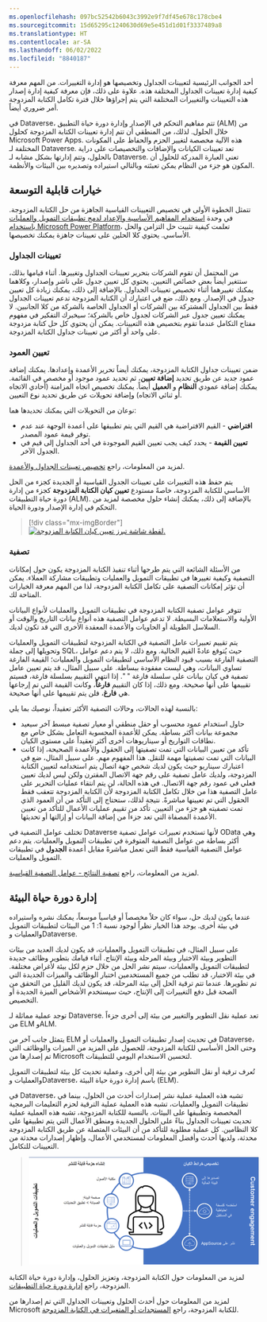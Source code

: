 ```yaml
---
ms.openlocfilehash: 097bc52542b6043c3992e9f7df45e678c178cbe4
ms.sourcegitcommit: 15d65295c1240630d69e5e451d1d01f3337489a8
ms.translationtype: HT
ms.contentlocale: ar-SA
ms.lasthandoff: 06/02/2022
ms.locfileid: "8840187"
---
```

أحد الجوانب الرئيسية لتعيينات الجداول وتخصيصها هو إدارة التغييرات. من المهم معرفة كيفية إدارة تعيينات الجداول المختلفة هذه. علاوة على ذلك، فإن معرفة كيفية إدارة إصدار هذه التعيينات والتغييرات المختلفة التي يتم إجراؤها خلال فترة تكامل الكتابة المزدوجة أمر ضروري أيضاً. 

في Dataverse، تتم مفاهيم التحكم في الإصدار وإدارة دورة حياة التطبيق (ALM) من خلال الحلول. لذلك، من المنطقي أن تتم إدارة تعيينات الكتابة المزدوجة كحلول Microsoft Power Apps. هذه الآلية مخصصة لتغيير الحزم والحفاظ على المكونات المختلفة لـ Dataverse. تعد تعيينات الكيانات والإضافات والتخصيصات على دراية بالحلول، وتتم إدارتها بشكل مشابه لـ Dataverse. تعني العبارة المدركة للحلول أن المكون هو جزء من النظام يمكن تعبئته وبالتالي استيراده وتصديره بين البيئات والأنظمة. 

## <a name="extensibility-options"></a>خيارات قابلية التوسعة
تتمثل الخطوة الأولى في تخصيص التعيينات القياسية الجاهزة من حل الكتابة المزدوجة. في وحدة [استخدام المفاهيم الأساسية والإعداد لدمج تطبيقات التمويل والعمليات باستخدام Microsoft Power Platform](/learn/modules/key-concepts-integrate-finance-operations-power-platform/?azure-portal=true)، تعلمت كيفية تثبيت حل التزامن والحل الأساسي. يحتوي كلا الحلين على تعيينات جاهزة يمكنك تخصيصها. 

### <a name="table-maps"></a>تعيينات الجداول
من المحتمل أن تقوم الشركات بتحرير تعيينات الجداول وتغييرها. أثناء قيامها بذلك، ستتغير أيضاً بعض خصائص التعيين. يحتوي كل تعيين جدول على ناشر وإصدار، وكلاهما يمكنك تغييرهما أثناء تخصيص تعيينات الجداول. بالإضافة إلى ذلك، يمكنك زيادة كل تعيين جدول في الإصدار. ومع ذلك، ضع في اعتبارك أن الكتابة المزدوجة تدعم تعيينات الجداول فقط بين الجداول المشتركة بين الشركات أو الجداول الخاصة بالشركة من كلا الجانبين. لا يمكنك تعيين جدول عبر الشركات لجدول خاص بالشركة؛ سيخبرك التفكير في مفهوم مفتاح التكامل عندما تقوم بتخصيص هذه التعيينات. يمكن أن يحتوي كل حل كتابة مزدوجة على واحد أو أكثر من تعيينات جداول الكتابة المزدوجة. 

### <a name="column-mapping"></a>تعيين العمود
ضمن تعيينات جداول الكتابة المزدوجة، يمكنك أيضاً تحرير الأعمدة وإعدادها. يمكنك إضافة عمود جديد عن طريق تحديد **إضافة تعيين**، ثم تحديد عمود موجود أو مخصص في القائمة. يمكنك إضافة عمودي **النظام** و **العميل** أيضاً. يمكنك تخصيص اتجاه المزامنة (أحادي الاتجاه أو ثنائي الاتجاه) وإضافة تحويلات عن طريق تحديد نوع التعيين. 

  
نوعان من التحويلات التي يمكنك تحديدها هما: 
- **افتراضي** - القيم الافتراضية هي القيم التي يتم تطبيقها على أعمدة الوجهة عند عدم توفر قيمة عمود المصدر.
- **تعيين القيمة** - يحدد كيف يجب تعيين القيم الموجودة في أحد الجداول إلى قيم في الجدول الآخر. 

لمزيد من المعلومات، راجع [‏‫تخصيص تعيينات الجداول والأعمدة‬](/dynamics365/fin-ops-core/dev-itpro/data-entities/dual-write/customizing-mappings/?azure-portal=true).

يتم حفظ هذه التغييرات على تعيينات الجدول القياسية أو الجديدة كجزء من الحل الأساسي للكتابة المزدوجة، خاصةً مستودع **تعيين كيان الكتابة المزدوجة** كجزء من إدارة دورة حياة التطبيقات (ALM). بالإضافة إلى ذلك، يمكنك إنشاء حلول مخصصة لمزيد من التحكم في إدارة الإصدار ودورة الحياة. 

> [!div class="mx-imgBorder"]
> [![لقطة شاشة تبرز تعيين كيان الكتابة المزدوجة.](../media/entity-map.png)](../media/entity-map.png#lightbox)


### <a name="filtering"></a>تصفية
من الأسئلة الشائعة التي يتم طرحها أثناء تنفيذ الكتابة المزدوجة يكون حول إمكانات التصفية وكيفية تغييرها في تطبيقات التمويل والعمليات وتطبيقات مشاركة العملاء. يمكن أن تؤثر إمكانات التصفية على تكامل الكتابة المزدوجة، لذا من المهم معرفة الخيارات المتاحة لك.

تتوفر عوامل تصفية الكتابة المزدوجة في تطبيقات التمويل والعمليات لأنواع البيانات الأولية والاستعلامات البسيطة. لا تدعم عوامل التصفية هذه أنواع بيانات التاريخ والوقت أو السلاسل الطويلة أو الحاويات والأعمدة المعقدة الأخرى التي قد تكون لديك. 

يتم تقييم تعبيرات عامل التصفية في الكتابة المزدوجة لتطبيقات التمويل والعمليات وتحويلها إلى جملة SQL، حيث يُتوقع عادةً القيم الخالية. ومع ذلك، لا يتم دعم عوامل التصفية الفارغة بسبب قيود النظام الأساسي لتطبيقات التمويل والعمليات؛ القيمة الفارغة تساوي البيانات، وهي ليست مفقودة ببساطة. على سبيل المثال، قد يتم تعيين عامل تصفية في كيان بيانات على سلسلة فارغة " ". إذا انتهى التقييم بسلسلة فارغة، فسيتم تقييمها على أنها صحيحة. ومع ذلك، إذا كان التقييم **فارغاً**، وكانت القيمة التي تم إرجاعها هي **فارغ**، فلن يتم تقييمها على أنها صحيحة. 

بالنسبة لهذه الحالات، وحالات التصفية الأكثر تعقيداً، نوصيك بما يلي:

- حاول استخدام عمود محسوب أو حقل منطقي أو معيار تصفية مبسط آخر سيعيد مجموعة بيانات أكثر بساطة. يمكن للأعمدة المحسوبة التعامل بشكل خاص مع نطاقات التواريخ أو سيناريوهات أخرى أكثر تعقيداً على مستوى الكيان. 
- تأكد من تعيين البيانات التي تمت تصفيتها إلى الحقول والأعمدة الصحيحة، إذا كانت البيانات التي تمت تصفيتها مهمة للنقل. هذا المفهوم مهم. على سبيل المثال، ضع في اعتبارك سيناريو حيث يكون لديك شخص جهة اتصال يتم استخدامه لتعيين الكتابة المزدوجة، ولديك عامل تصفية على رقم جهة الاتصال المقترن ولكن ليس لديك تعيين فعلي في عمود رقم جهة الاتصال. في هذه الحالة، لن يتم انتقاء عمليات التحرير على عامل التصفية هذا من خلال تكامل الكتابة المزدوجة لأن الكتابة المزدوجة تتعقب فقط الحقول التي تم تعيينها مباشرةً. نتيجة لذلك، ستحتاج إلى التأكد من أن العمود الذي تمت تصفيته هو جزء من التعيين. تأكد من تقييم عمليات الأعمال للتأكد من تعيين الأعمدة المصفاة التي تعد جزءاً من إضافة البيانات أو إزالتها أو تحديثها. 

تختلف عوامل التصفية في Dataverse لأنها تستخدم تعبيرات عوامل تصفية OData وهي أكثر بساطة من عوامل التصفية المتوفرة في تطبيقات التمويل والعمليات. يتم دعم عوامل التصفية القياسية فقط التي تعمل مباشرةً مقابل أعمدة **الجدول** في تطبيقات التمويل والعمليات. 

لمزيد من المعلومات، راجع [تصفية النتائج - عوامل التصفية القياسية](/power-apps/developer/data-platform/webapi/query-data-web-api#filter-results/?azure-portal=true).

## <a name="environment-lifecycle-management"></a>إدارة دورة حياة البيئة 
عندما يكون لديك حل، سواء كان حلاً مخصصاً أو قياسياً موسعاً، يمكنك نشره واستيراده في بيئة أخرى. يوجد هذا الخيار نظراً لوجود نسبة 1: 1 من البيئات لتطبيقات التمويل والعمليات وDataverse. 

على سبيل المثال، في تطبيقات التمويل والعمليات، قد يكون لديك العديد من بيئات التطوير وبيئة الاختبار وبيئة المرحلة وبيئة الإنتاج. أثناء قيامك بتطوير وظائف جديدة لتطبيقات التمويل والعمليات، سيتم نشر الحل من خلال حزم لكل بيئة لأغراض مختلفة. في بيئة الاختبار، قد تطلب من جميع المستخدمين اختبار الوظائف والميزات الجديدة التي تم تطويرها. عندما تتم ترقية الحل إلى بيئة المرحلة، قد يكون لديك القليل من التحقق من الصحة قبل دفع التغييرات إلى الإنتاج، حيث سيستخدم الأشخاص الميزة الجديدة أو التخصيص. 

توجد عملية مماثلة لـ Dataverse. تعد عملية نقل التطوير والتغيير من بيئة إلى أخرى جزءاً من ELM وALM. 

يتمثل جانب آخر من ELM في تحديث إصدار تطبيقات التمويل والعمليات أو Dataverse، وحتى الحل الأساسي للكتابة المزدوجة، للحصول على المزيد من الميزات والوظائف التي تم إصدارها من Microsoft لتحسين الاستخدام اليومي للتطبيقات. 

تُعرف ترقية أو نقل التطوير من بيئة إلى أخرى، وعملية تحديث كل بيئة لتطبيقات التمويل والعمليات وDataverse، باسم إدارة دورة حياة البيئة (ELM). 

في Dataverse، تشبه هذه العملية عملية نشر إصدارات أحدث من الحلول، بينما في تطبيقات التمويل والعمليات، تشبه هذه العملية عملية الترقية لحزم التعليمات البرمجية المخصصة وتطبيقها على البيئات. بالنسبة للكتابة المزدوجة، تشبه هذه العملية عملية تحديث تعيينات الجداول بناءً على الحلول الجديدة ومنطق الأعمال التي يتم تطبيقها على كلا النظامين. كل عملية مطلوبة للتأكد من أن البيئات المتصلة عن طريق الكتابة المزدوجة محدثة، ولديها أحدث وأفضل المعلومات لمستخدمي الأعمال، وإظهار إصدارات محدثة من التعيينات للتكامل. 
 
> [![رسم تخطيطي يوضح تخصيص تعيينات الكيانات وإنشاء حزمة قابلة للنشر.](../media/dataverse-finance-operations.png)](../media/dataverse-finance-operations.png#lightbox)


لمزيد من المعلومات حول الكتابة المزدوجة، وتعزيز الحلول، وإدارة دورة حياة الكتابة المزدوجة، راجع [إدارة دورة حياة التطبيقات](/dynamics365/fin-ops-core/dev-itpro/data-entities/dual-write/app-lifecycle-management/?azure-portal=true). 

لمزيد من المعلومات حول أحدث الحلول وتعيينات الجداول التي تم إصدارها من Microsoft للكتابة المزدوجة، راجع [المستجدات أو المتغيرات في الكتابة المزدوجة](/dynamics365/fin-ops-core/dev-itpro/data-entities/dual-write/whats-new-dual-write/?azure-portal=true). 
